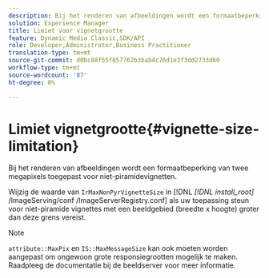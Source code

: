 ```yaml
---
description: Bij het renderen van afbeeldingen wordt een formaatbeperking van twee megapixels toegepast voor niet-piramidevignetten.
solution: Experience Manager
title: Limiet voor vignetgrootte
feature: Dynamic Media Classic,SDK/API
role: Developer,Administrator,Business Practitioner
translation-type: tm+mt
source-git-commit: d0bc88f55f857762b3bab4c76d1e3f3dd2733d60
workflow-type: tm+mt
source-wordcount: '87'
ht-degree: 0%

---
```



# Limiet vignetgrootte{#vignette-size-limitation}

Bij het renderen van afbeeldingen wordt een formaatbeperking van twee megapixels toegepast voor niet-piramidevignetten.

Wijzig de waarde van `IrMaxNonPyrVignetteSize` in [!DNL *[!DNL install_root]* /ImageServing/conf /ImageServerRegistry.conf] als uw toepassing steun voor niet-piramide vignettes met een beeldgebied (breedte x hoogte) groter dan deze grens vereist.

>[!NOTE]
>
>`attribute::MaxPix` en  `IS::MaxMessageSize` kan ook moeten worden aangepast om ongewoon grote responsiegrootten mogelijk te maken. Raadpleeg de documentatie bij de beeldserver voor meer informatie.

